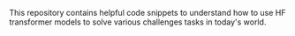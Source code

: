 This repository contains helpful code snippets to understand how to use HF transformer models to solve various challenges tasks in today's world.
